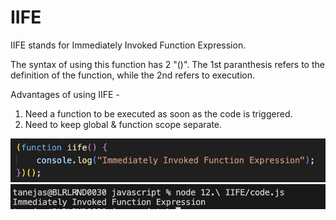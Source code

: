 # IIFE

IIFE stands for Immediately Invoked Function Expression.

The syntax of using this function has 2 "()". The 1st paranthesis refers to the definition of the function, while the 2nd refers to execution.

Advantages of using IIFE - 

1. Need a function to be executed as soon as the code is triggered.
2. Need to keep global & function scope separate.

![alt text](code.png)
![alt text](output.png)